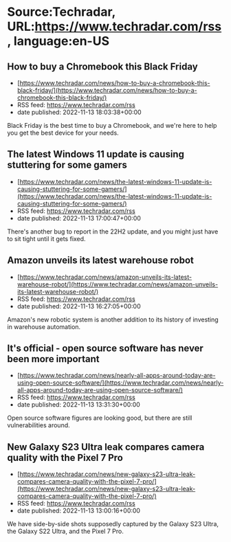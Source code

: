 # Source:Techradar, URL:https://www.techradar.com/rss, language:en-US

## How to buy a Chromebook this Black Friday
 - [https://www.techradar.com/news/how-to-buy-a-chromebook-this-black-friday/](https://www.techradar.com/news/how-to-buy-a-chromebook-this-black-friday/)
 - RSS feed: https://www.techradar.com/rss
 - date published: 2022-11-13 18:03:38+00:00

Black Friday is the best time to buy a Chromebook, and we're here to help you get the best device for your needs.

## The latest Windows 11 update is causing stuttering for some gamers
 - [https://www.techradar.com/news/the-latest-windows-11-update-is-causing-stuttering-for-some-gamers/](https://www.techradar.com/news/the-latest-windows-11-update-is-causing-stuttering-for-some-gamers/)
 - RSS feed: https://www.techradar.com/rss
 - date published: 2022-11-13 17:00:47+00:00

There's another bug to report in the 22H2 update, and you might just have to sit tight until it gets fixed.

## Amazon unveils its latest warehouse robot
 - [https://www.techradar.com/news/amazon-unveils-its-latest-warehouse-robot/](https://www.techradar.com/news/amazon-unveils-its-latest-warehouse-robot/)
 - RSS feed: https://www.techradar.com/rss
 - date published: 2022-11-13 16:27:05+00:00

Amazon's new robotic system is another addition to its history of investing in warehouse automation.

## It's official - open source software has never been more important
 - [https://www.techradar.com/news/nearly-all-apps-around-today-are-using-open-source-software/](https://www.techradar.com/news/nearly-all-apps-around-today-are-using-open-source-software/)
 - RSS feed: https://www.techradar.com/rss
 - date published: 2022-11-13 13:31:30+00:00

Open source software figures are looking good, but there are still vulnerabilities around.

## New Galaxy S23 Ultra leak compares camera quality with the Pixel 7 Pro
 - [https://www.techradar.com/news/new-galaxy-s23-ultra-leak-compares-camera-quality-with-the-pixel-7-pro/](https://www.techradar.com/news/new-galaxy-s23-ultra-leak-compares-camera-quality-with-the-pixel-7-pro/)
 - RSS feed: https://www.techradar.com/rss
 - date published: 2022-11-13 13:00:16+00:00

We have side-by-side shots supposedly captured by the Galaxy S23 Ultra, the Galaxy S22 Ultra, and the Pixel 7 Pro.

